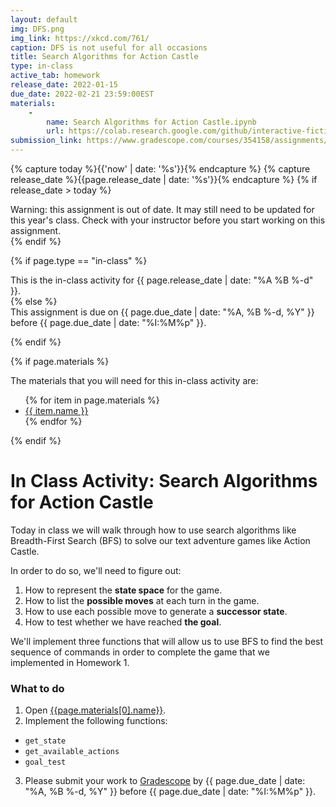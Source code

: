 ```yaml
---
layout: default
img: DFS.png
img_link: https://xkcd.com/761/
caption: DFS is not useful for all occasions 
title: Search Algorithms for Action Castle
type: in-class
active_tab: homework
release_date: 2022-01-15
due_date: 2022-02-21 23:59:00EST
materials:
    - 
        name: Search Algorithms for Action Castle.ipynb
        url: https://colab.research.google.com/github/interactive-fiction-class/interactive-fiction-class.github.io/blob/master/in_class_activities/search/Search_Algorithms_for_Action_Castle.ipynb
submission_link: https://www.gradescope.com/courses/354158/assignments/1861402
---
```


<!-- Check whether the assignment is ready to release -->
{% capture today %}{{'now' | date: '%s'}}{% endcapture %}
{% capture release_date %}{{page.release_date | date: '%s'}}{% endcapture %}
{% if release_date > today %} 
<div class="alert alert-danger">
Warning: this assignment is out of date.  It may still need to be updated for this year's class.  Check with your instructor before you start working on this assignment.
</div>
{% endif %}
<!-- End of check whether the assignment is up to date -->



{% if page.type == "in-class" %}
<!-- In class activity -->
<div class="alert alert-info">
This is the in-class activity for {{ page.release_date | date: "%A %B %-d" }}.
</div>
{% else %}
<!-- Homework assignment -->
<div class="alert alert-info">
This assignment is due on {{ page.due_date | date: "%A, %B %-d, %Y" }} before {{ page.due_date | date: "%I:%M%p" }}. 
</div>

{% endif %}

{% if page.materials %}
<div class="alert alert-info">
The materials that you will need for this in-class activity are:
<ul>
{% for item in page.materials %}
<li><a href="{{item.url}}">{{ item.name }}</a></li>
{% endfor %}
</ul>
</div>
{% endif %}



In Class Activity: Search Algorithms for Action Castle
=============================================================

Today in class we will walk through how to use search algorithms like Breadth-First Search (BFS) to solve our text adventure games like Action Castle.

In order to do so, we'll need to figure out:
1. How to represent the __state space__ for the game.
2. How to list the __possible moves__ at each turn in the game.
3. How to use each possible move to generate a __successor state__.
4. How to test whether we have reached __the goal__.


We'll implement three functions that will allow us to use BFS to find the best sequence of commands in order to complete the game that we implemented in Homework 1.

### What to do 

1. Open [{{page.materials[0].name}}]({{page.materials[0].url}}).
2. Implement the following functions:
* `get_state`
* `get_available_actions`
* `goal_test`

3. Please submit your work to [Gradescope]({{page.submission_link}}) by {{ page.due_date | date: "%A, %B %-d, %Y" }} before {{ page.due_date | date: "%I:%M%p" }}. 


